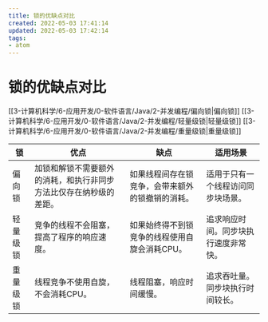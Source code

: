 ```yaml
---
title: 锁的优缺点对比
created: 2022-05-03 17:41:14
updated: 2022-05-03 17:42:14
tags: 
- atom
---
```

# 锁的优缺点对比

[[3-计算机科学/6-应用开发/0-软件语言/Java/2-并发编程/偏向锁|偏向锁]] [[3-计算机科学/6-应用开发/0-软件语言/Java/2-并发编程/轻量级锁|轻量级锁]] [[3-计算机科学/6-应用开发/0-软件语言/Java/2-并发编程/重量级锁|重量级锁]]

| 锁     | 优点                                 | 缺点                        | 适用场景               |
|-------|------------------------------------|---------------------------|--------------------|
| 偏向锁   | 加锁和解锁不需要额外的消耗，和执行非同步方法比仅存在纳秒级的差距。  | 如果线程间存在锁竞争，会带来额外的锁撤销的消耗。  | 适用于只有一个线程访问同步块场景。  |
| 轻量级锁  | 竞争的线程不会阻塞，提高了程序的响应速度。              | 如果始终得不到锁竞争的线程使用自旋会消耗CPU。  | 追求响应时间。同步块执行速度非常快。 |
| 重量级锁  | 线程竞争不使用自旋，不会消耗CPU。                 | 线程阻塞，响应时间缓慢。              | 追求吞吐量。同步块执行时间较长。   |
